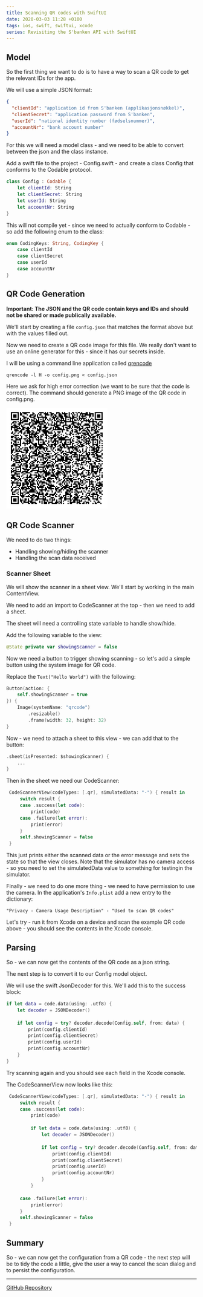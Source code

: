 ```yaml
---
title: Scanning QR codes with SwiftUI
date: 2020-03-03 11:28 +0100
tags: ios, swift, swiftui, xcode
series: Revisiting the S'banken API with SwiftUI
---
```


## Model

So the first thing we want to do is to have a way to scan a QR code to get the relevant IDs for the app.

We will use a simple JSON format:

```json
{
  "clientId": "application id from S'banken (applikasjonsnøkkel)",
  "clientSecret": "application password from S'banken",
  "userId": "national identity number (fødselsnummer)",
  "accountNr": "bank account number"
}
```

For this we will need a model class - and we need to be able to convert between the json and the class instance.

Add a swift file to the project - Config.swift - and create a class Config that conforms to the Codable protocol.

```swift
class Config : Codable {
    let clientId: String
    let clientSecret: String
    let userId: String
    let accountNr: String
}
```

This will not compile yet - since we need to actually conform to Codable - so add the following enum to the class:

```swift
enum CodingKeys: String, CodingKey {
    case clientId
    case clientSecret
    case userId
    case accountNr
}
```

## QR Code Generation

**Important: The JSON and the QR code contain keys and IDs and should not be shared or made publically available.**

We'll start by creating a file `config.json` that matches the format above but with the values filled out.

Now we need to create a QR code image for this file. We really don't want to use an online generator for this - since it has our secrets inside.

I will be using a command line application called [qrencode](https://github.com/fukuchi/libqrencode)

```shell
qrencode -l H -o config.png < config.json
```

Here we ask for high error correction (we want to be sure that the code is correct). The command should generate a PNG image of the QR code in config.png.

![Example config.png QR code](config.png)

## QR Code Scanner

We need to do two things:

- Handling showing/hiding the scanner
- Handling the scan data received

### Scanner Sheet

We will show the scanner in a sheet view. We'll start by working in the main ContentView.

We need to add an import to CodeScanner at the top - then we need to add a sheet.

The sheet will need a controlling state variable to handle show/hide.

Add the following variable to the view:

```swift
@State private var showingScanner = false
```

Now we need a button to trigger showing scanning - so let's add a simple button using the system image for QR code.

Replace the `Text("Hello World")` with the following:

```swift
Button(action: {
    self.showingScanner = true
}) {
    Image(systemName: "qrcode")
        .resizable()
        .frame(width: 32, height: 32)
}
```

Now - we need to attach a sheet to this view - we can add that to the button:

```swift
.sheet(isPresented: $showingScanner) {
    ...
}
```

Then in the sheet we need our CodeScanner:

```swift
 CodeScannerView(codeTypes: [.qr], simulatedData: "-") { result in
     switch result {
     case .success(let code):
         print(code)
     case .failure(let error):
         print(error)
     }
     self.showingScanner = false
 }
```

This just prints either the scanned data or the error message and sets the state so that the view closes. Note that the simulator has no camera access - so you need to set the simulatedData value to something for testingin the simulator.

Finally - we need to do one more thing - we need to have permission to use the camera. In the application's `Info.plist` add a new entry to the dictionary:

```
"Privacy - Camera Usage Description" - "Used to scan QR codes"
```

Let's try - run it from Xcode on a device and scan the example QR code above - you should see the contents in the Xcode console.

## Parsing

So - we can now get the contents of the QR code as a json string.

The next step is to convert it to our Config model object.

We will use the swift JsonDecoder for this. We'll add this to the success block:

```swift
if let data = code.data(using: .utf8) {
    let decoder = JSONDecoder()

    if let config = try? decoder.decode(Config.self, from: data) {
        print(config.clientId)
        print(config.clientSecret)
        print(config.userId)
        print(config.accountNr)
    }
}
```

Try scanning again and you should see each field in the Xcode console.

The CodeScannerView now looks like this:

```swift
 CodeScannerView(codeTypes: [.qr], simulatedData: "-") { result in
     switch result {
     case .success(let code):
         print(code)

         if let data = code.data(using: .utf8) {
             let decoder = JSONDecoder()

             if let config = try? decoder.decode(Config.self, from: data) {
                 print(config.clientId)
                 print(config.clientSecret)
                 print(config.userId)
                 print(config.accountNr)
             }
         }

     case .failure(let error):
         print(error)
     }
     self.showingScanner = false
 }
```

## Summary

So - we can now get the configuration from a QR code - the next step will be to tidy the code a little, give the user a way to cancel the scan dialog and to persist the configuration.

---

[GitHub Repository](https://github.com/chrissearle/lommepenger-swiftui)
